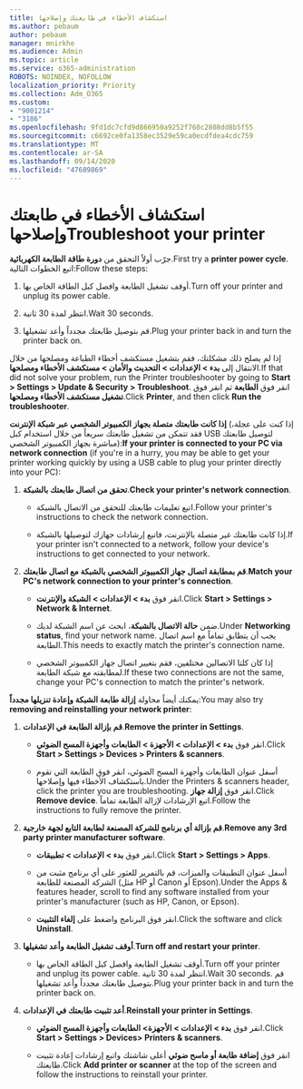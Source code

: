 ```yaml
---
title: استكشاف الأخطاء في طابعتك وإصلاحها
ms.author: pebaum
author: pebaum
manager: mnirkhe
ms.audience: Admin
ms.topic: article
ms.service: o365-administration
ROBOTS: NOINDEX, NOFOLLOW
localization_priority: Priority
ms.collection: Adm_O365
ms.custom:
- "9001214"
- "3186"
ms.openlocfilehash: 9fd1dc7cfd9d866950a9252f760c2808dd8b5f55
ms.sourcegitcommit: c6692ce0fa1358ec3529e59ca0ecdfdea4cdc759
ms.translationtype: MT
ms.contentlocale: ar-SA
ms.lasthandoff: 09/14/2020
ms.locfileid: "47689869"
---
```

# <a name="troubleshoot-your-printer"></a><span data-ttu-id="af62b-102">استكشاف الأخطاء في طابعتك وإصلاحها</span><span class="sxs-lookup"><span data-stu-id="af62b-102">Troubleshoot your printer</span></span>

<span data-ttu-id="af62b-103">جرّب أولاً التحقق من **دورة طاقة الطابعة الكهربائية**.</span><span class="sxs-lookup"><span data-stu-id="af62b-103">First try a **printer power cycle**.</span></span> <span data-ttu-id="af62b-104">اتبع الخطوات التالية:</span><span class="sxs-lookup"><span data-stu-id="af62b-104">Follow these steps:</span></span>

1. <span data-ttu-id="af62b-105">أوقف تشغيل الطابعة وافصل كبل الطاقة الخاص بها.</span><span class="sxs-lookup"><span data-stu-id="af62b-105">Turn off your printer and unplug its power cable.</span></span>

2. <span data-ttu-id="af62b-106">انتظر لمدة 30 ثانية.</span><span class="sxs-lookup"><span data-stu-id="af62b-106">Wait 30 seconds.</span></span>

3. <span data-ttu-id="af62b-107">قم بتوصيل طابعتك مجدداً وأعد تشغيلها.</span><span class="sxs-lookup"><span data-stu-id="af62b-107">Plug your printer back in and turn the printer back on.</span></span>

<span data-ttu-id="af62b-108">إذا لم يصلح ذلك مشكلتك، فقم بتشغيل مستكشف أخطاء الطباعة ومصلحها من خلال الانتقال إلى **بدء > الإعدادات > التحديث والأمان > مستكشف الأخطاء ومصلحها**.</span><span class="sxs-lookup"><span data-stu-id="af62b-108">If that did not solve your problem, run the Printer troubleshooter by going to **Start > Settings > Update & Security > Troubleshoot**.</span></span> <span data-ttu-id="af62b-109">انقر فوق **الطابعة** ثم انقر فوق **تشغيل مستكشف الأخطاء ومصلحها**.</span><span class="sxs-lookup"><span data-stu-id="af62b-109">Click **Printer**, and then click **Run the troubleshooter**.</span></span>

<span data-ttu-id="af62b-110">**إذا كانت طابعتك متصلة بجهاز الكمبيوتر الشخصي عبر شبكة الإنترنت** (إذا كنت على عجلة، فقد تتمكن من تشغيل طابعتك سريعاً من خلال استخدام كبل USB لتوصيل طابعتك مباشرة بجهاز الكمبيوتر الشخصي):</span><span class="sxs-lookup"><span data-stu-id="af62b-110">**If your printer is connected to your PC via network connection** (if you're in a hurry, you may be able to get your printer working quickly by using a USB cable to plug your printer directly into your PC):</span></span>

1. <span data-ttu-id="af62b-111">**تحقق من اتصال طابعتك بالشبكة**.</span><span class="sxs-lookup"><span data-stu-id="af62b-111">**Check your printer's network connection**.</span></span>
    
    - <span data-ttu-id="af62b-112">اتبع تعليمات طابعتك للتحقق من الاتصال بالشبكة.</span><span class="sxs-lookup"><span data-stu-id="af62b-112">Follow your printer's instructions to check the network connection.</span></span>

    - <span data-ttu-id="af62b-113">إذا كانت طابعتك غير متصلة بالإنترنت، فاتبع إرشادات جهازك لتوصيلها بالشبكة.</span><span class="sxs-lookup"><span data-stu-id="af62b-113">If your printer isn't connected to a network, follow your device's instructions to get connected to your network.</span></span>

2. <span data-ttu-id="af62b-114">**قم بمطابقة اتصال جهاز الكمبيوتر الشخصي بالشبكة مع اتصال طابعتك**.</span><span class="sxs-lookup"><span data-stu-id="af62b-114">**Match your PC's network connection to your printer's connection**.</span></span>

    - <span data-ttu-id="af62b-115">انقر فوق **بدء > الإعدادات > الشبكة والإنترنت**.</span><span class="sxs-lookup"><span data-stu-id="af62b-115">Click **Start > Settings > Network & Internet**.</span></span>

    - <span data-ttu-id="af62b-116">ضمن **حالة الاتصال بالشبكة**، ابحث عن اسم الشبكة لديك.</span><span class="sxs-lookup"><span data-stu-id="af62b-116">Under **Networking status**, find your network name.</span></span> <span data-ttu-id="af62b-117">يجب أن يتطابق تماماً مع اسم اتصال الطابعة.</span><span class="sxs-lookup"><span data-stu-id="af62b-117">This needs to exactly match the printer's connection name.</span></span>

    - <span data-ttu-id="af62b-118">إذا كان كلتا الاتصالين مختلفين، فقم بتغيير اتصال جهاز الكمبيوتر الشخصي لمطابقته مع شبكة الطابعة.</span><span class="sxs-lookup"><span data-stu-id="af62b-118">If these two connections are not the same, change your PC's connection to match the printer's network.</span></span>

<span data-ttu-id="af62b-119">يمكنك أيضاً محاولة **إزالة طابعة الشبكة وإعادة تنزيلها مجدداً**:</span><span class="sxs-lookup"><span data-stu-id="af62b-119">You may also try **removing and reinstalling your network printer**:</span></span>

1. <span data-ttu-id="af62b-120">**قم بإزالة الطابعة في الإعدادات**.</span><span class="sxs-lookup"><span data-stu-id="af62b-120">**Remove the printer in Settings**.</span></span>

    - <span data-ttu-id="af62b-121">انقر فوق **بدء > الإعدادات > الأجهزة > الطابعات وأجهزة المسح الضوئي**.</span><span class="sxs-lookup"><span data-stu-id="af62b-121">Click **Start > Settings > Devices > Printers & scanners**.</span></span>

    - <span data-ttu-id="af62b-122">أسفل عنوان الطابعات وأجهزة المسح الضوئي، انقر فوق الطابعة التي تقوم باستكشاف الأخطاء فيها وإصلاحها.</span><span class="sxs-lookup"><span data-stu-id="af62b-122">Under the Printers & scanners header, click the printer you are troubleshooting.</span></span> <span data-ttu-id="af62b-123">انقر فوق **إزالة جهاز**.</span><span class="sxs-lookup"><span data-stu-id="af62b-123">Click **Remove device**.</span></span> <span data-ttu-id="af62b-124">اتبع الإرشادات لإزالة الطابعة تماماً.</span><span class="sxs-lookup"><span data-stu-id="af62b-124">Follow the instructions to fully remove the printer.</span></span>

2. <span data-ttu-id="af62b-125">**قم بإزالة أي برنامج للشركة المصنعة لطابعة التابع لجهة خارجية**.</span><span class="sxs-lookup"><span data-stu-id="af62b-125">**Remove any 3rd party printer manufacturer software**.</span></span>

    - <span data-ttu-id="af62b-126">انقر فوق **بدء > الإعدادات > تطبيقات**.</span><span class="sxs-lookup"><span data-stu-id="af62b-126">Click **Start > Settings > Apps**.</span></span>

    - <span data-ttu-id="af62b-127">أسفل عنوان التطبيقات والميزات، قم بالتمرير للعثور على أي برنامج مثبت من الشركة المصنعة للطابعة (مثل HP أو Canon أو Epson).</span><span class="sxs-lookup"><span data-stu-id="af62b-127">Under the Apps & features header, scroll to find any software installed from your printer's manufacturer (such as HP, Canon, or Epson).</span></span>

    - <span data-ttu-id="af62b-128">انقر فوق البرنامج واضغط على **إلغاء التثبيت**.</span><span class="sxs-lookup"><span data-stu-id="af62b-128">Click the software and click **Uninstall**.</span></span>

3. <span data-ttu-id="af62b-129">**أوقف تشغيل الطابعة وأعد تشغيلها**.</span><span class="sxs-lookup"><span data-stu-id="af62b-129">**Turn off and restart your printer**.</span></span>

    - <span data-ttu-id="af62b-130">أوقف تشغيل الطابعة وافصل كبل الطاقة الخاص بها.</span><span class="sxs-lookup"><span data-stu-id="af62b-130">Turn off your printer and unplug its power cable.</span></span> <span data-ttu-id="af62b-131">انتظر لمدة 30 ثانية.</span><span class="sxs-lookup"><span data-stu-id="af62b-131">Wait 30 seconds.</span></span> <span data-ttu-id="af62b-132">قم بتوصيل طابعتك مجدداً وأعد تشغيلها.</span><span class="sxs-lookup"><span data-stu-id="af62b-132">Plug your printer back in and turn the printer back on.</span></span>

4. <span data-ttu-id="af62b-133">**أعد تثبيت طابعتك في الإعدادات**.</span><span class="sxs-lookup"><span data-stu-id="af62b-133">**Reinstall your printer in Settings**.</span></span>

    - <span data-ttu-id="af62b-134">انقر فوق **بدء > الإعدادات > الأجهزة> الطابعات وأجهزة المسح الضوئي**.</span><span class="sxs-lookup"><span data-stu-id="af62b-134">Click **Start > Settings > Devices> Printers & scanners**.</span></span>
 
    - <span data-ttu-id="af62b-135">انقر فوق **إضافة طابعة أو ماسح ضوئي** أعلى شاشتك واتبع إرشادات إعادة تثبيت طابعتك.</span><span class="sxs-lookup"><span data-stu-id="af62b-135">Click **Add printer or scanner** at the top of the screen and follow the instructions to reinstall your printer.</span></span>
